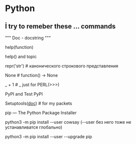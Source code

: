 Python
====

İ try to remeber these ... commands
-----------------------------------

""" Doc - docstring """

help(function)

help() and topic

repr('str') # канонического строкового представления

None # function() -> None
 
_ + 1 # _ just for PERL(>>>)

PyPI and Test PyPI

Setuptools([doc](https://setuptools.pypa.io/en/latest/)) # for my packets

pip — The Python Package Installer

python3 -m pip install --user cowsay (--user без него тоже не устанавливатся глобально)

python3 -m pip install --user --upgrade pip
